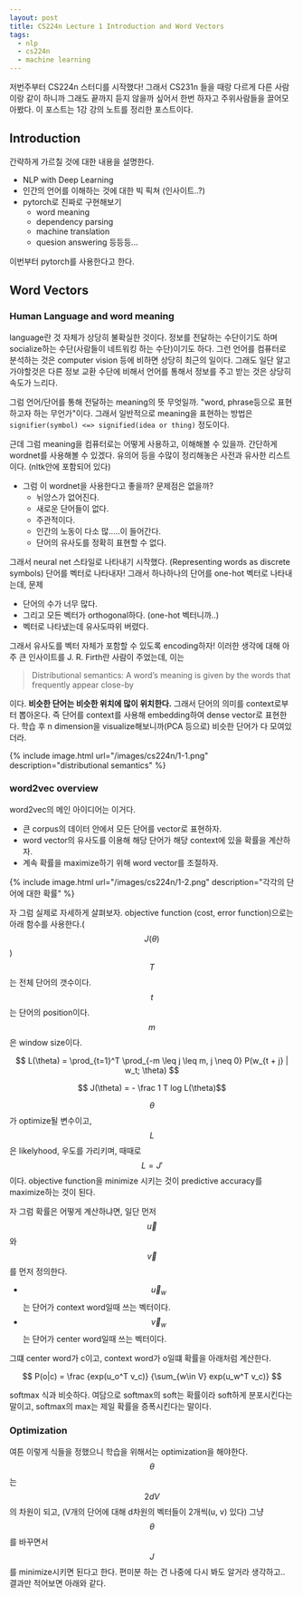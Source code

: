 ```yaml
---
layout: post
title: CS224n Lecture 1 Introduction and Word Vectors
tags:
  - nlp
  - cs224n
  - machine learning
---
```


저번주부터 CS224n 스터디를 시작했다! 그래서 CS231n 들을 때랑 다르게 다른 사람이랑 같이 하니까 그래도 끝까지 듣지 않을까 싶어서 한번 하자고 주위사람들을 끌어모아봤다. 이 포스트는 1강 강의 노트를 정리한 포스트이다.

## Introduction

간략하게 가르칠 것에 대한 내용을 설명한다.

* NLP with Deep Learning
* 인간의 언어를 이해하는 것에 대한 빅 픽쳐 (인사이트..?)
* pytorch로 진짜로 구현해보기
  * word meaning
  * dependency parsing
  * machine translation
  * quesion answering 등등등...

이번부터 pytorch를 사용한다고 한다.

## Word Vectors

### Human Language and word meaning

language란 것 자체가 상당히 불확실한 것이다. 정보를 전달하는 수단이기도 하며 socialize하는 수단(사람들이 네트워킹 하는 수단)이기도 하다. 그런 언어를 컴퓨터로 분석하는 것은 computer vision 등에 비하면 상당히 최근의 일이다. 그래도 일단 알고 가야할것은 다른 정보 교환 수단에 비해서 언어를 통해서 정보를 주고 받는 것은 상당히 속도가 느리다.

그럼 언어/단어를 통해 전달하는 meaning의 뜻 무엇일까. "word, phrase등으로 표현하고자 하는 무언가"이다. 그래서 일반적으로 meaning을 표현하는 방법은 `signifier(symbol) <=> signified(idea or thing)` 정도이다.

근데 그럼 meaning을 컴퓨터로는 어떻게 사용하고, 이해해볼 수 있을까. 간단하게 wordnet를 사용해볼 수 있겠다. 유의어 등을 수많이 정리해놓은 사전과 유사한 리스트이다. (nltk안에 포함되어 있다)

* 그럼 이 wordnet을 사용한다고 좋을까? 문제점은 없을까?
  * 뉘앙스가 없어진다.
  * 새로운 단어들이 없다.
  * 주관적이다.
  * 인간의 노동이 다소 많..\...이 들어간다.
  * 단어의 유사도를 정확히 표현할 수 없다.

그래서 neural net 스타일로 나타내기 시작했다. (Representing words as discrete symbols) 단어를 벡터로 나타내자! 그래서 하나하나의 단어를 one-hot 벡터로 나타내는데, 문제

* 단어의 수가 너무 많다.
* 그리고 모든 벡터가 orthogonal하다. (one-hot 벡터니까..)
* 벡터로 나타냈는데 유사도따위 버렸다.

그래서 유사도를 벡터 자체가 포함할 수 있도록 encoding하자! 이러한 생각에 대해 아주 큰 인사이트를 J. R. Firth란 사람이 주었는데, 이는

> Distributional semantics: A word’s meaning is given by the words that frequently appear close-by

이다. **비슷한 단어는 비슷한 위치에 많이 위치한다.** 그래서 단어의 의미를 context로부터 뽑아온다. 즉 단어를 context를 사용해 embedding하여 dense vector로 표현한다. 학습 후 n dimension을 visualize해보니까(PCA 등으로) 비슷한 단어가 다 모여있더라.

{% include image.html url="/images/cs224n/1-1.png" description="distributional semantics" %}

### word2vec overview

word2vec의 메인 아이디어는 이거다.

* 큰 corpus의 데이터 안에서 모든 단어를 vector로 표현하자.
* word vector의 유사도를 이용해 해당 단어가 해당 context에 있을 확률을 계산하자.
* 계속 확률을 maximize하기 위해 word vector를 조절하자.

{% include image.html url="/images/cs224n/1-2.png" description="각각의 단어에 대한 확률" %}

자 그럼 실제로 자세하게 살펴보자. objective function (cost, error function)으로는 아래 함수를 사용한다.($$J(\theta)$$) $$T$$는 전체 단어의 갯수이다. $$t$$는 단어의 position이다. $$m$$은 window size이다.

$$ L(\theta) = \prod_{t=1}^T \prod_{-m \leq j \leq m, j \neq 0} P(w_{t + j} | w_t; \theta) $$

$$ J(\theta) = - \frac 1 T log L(\theta)$$

$$ \theta $$가 optimize될 변수이고, $$L$$은 likelyhood, 우도를 가리키며, 때때로 $$L = J'$$이다. objective function을 minimize 시키는 것이 predictive accuracy를 maximize하는 것이 된다.

자 그럼 확률은 어떻게 계산하냐면, 일단 먼저 $$\vec u$$와 $$\vec v$$를 먼저 정의한다.

* $$\vec u_w$$는 단어가 context word일때 쓰는 벡터이다.
* $$\vec v_w$$는 단어가 center word일때 쓰는 벡터이다.

그떄 center word가 c이고, context word가 o일떄 확률을 아래처럼 계산한다.

$$ P(o|c) = \frac {exp(u_o^T v_c)} {\sum_{w\in V} exp(u_w^T v_c)} $$

softmax 식과 비슷하다. 여담으로 softmax의 soft는 확률이라 soft하게 분포시킨다는 말이고, softmax의 max는 제일 확률을 증폭시킨다는 말이다.

### Optimization

여튼 이렇게 식들을 정했으니 학습을 위해서는 optimization을 해야한다. $$\theta$$는 $$2dV$$의 차원이 되고, (V개의 단어에 대해 d차원의 벡터들이 2개씩(u, v) 있다) 그냥 $$\theta$$를 바꾸면서 $$J$$를 minimize시키면 된다고 한다. 편미분 하는 건 나중에 다시 봐도 알거라 생각하고.. 결과만 적어보면 아래와 같다.
